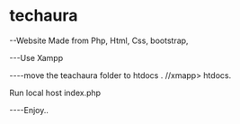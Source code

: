 # techaura
--Website Made from Php, Html, Css, bootstrap, 

---Use Xampp 

----move the teachaura folder to htdocs . //xmapp> htdocs.

Run local host index.php 

----Enjoy..

